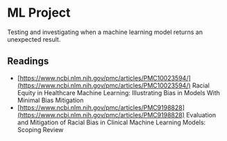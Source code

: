 # ML Project

Testing and investigating when a machine learning model returns an unexpected result.

## Readings

-   [https://www.ncbi.nlm.nih.gov/pmc/articles/PMC10023594/](https://www.ncbi.nlm.nih.gov/pmc/articles/PMC10023594/) Racial Equity in Healthcare Machine Learning: Illustrating Bias in Models With Minimal Bias Mitigation
-   [https://www.ncbi.nlm.nih.gov/pmc/articles/PMC9198828](https://www.ncbi.nlm.nih.gov/pmc/articles/PMC9198828) Evaluation and Mitigation of Racial Bias in Clinical Machine Learning Models: Scoping Review
